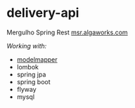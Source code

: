 # delivery-api
Mergulho Spring Rest [msr.algaworks.com](msr.algaworks.com)

*Working with:*
- [modelmapper](http://modelmapper.org/)
- lombok
- spring jpa
- spring boot
- flyway
- mysql

